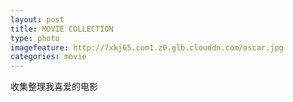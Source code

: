 ```yaml
---
layout: post
title: MOVIE COLLECTION
type: photo
imagefeature: http://7xkj65.com1.z0.glb.clouddn.com/oscar.jpg
categories: movie
---
```


收集整理我喜爱的电影